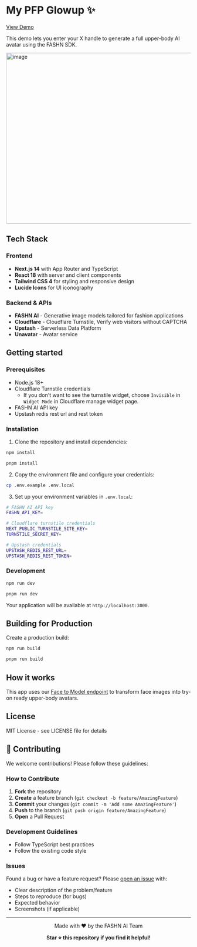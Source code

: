 # My PFP Glowup ✨

[View Demo](https://fashn-pfp-glowup.vercel.app/)

This demo lets you enter your X handle to generate a full upper-body AI avatar using the FASHN SDK.

<img width="622" height="464" alt="image" src="https://github.com/user-attachments/assets/7c6d7a0c-8faf-4c65-8847-aba2db40d096" />


## Tech Stack

### Frontend
- **Next.js 14** with App Router and TypeScript
- **React 18** with server and client components
- **Tailwind CSS 4** for styling and responsive design
- **Lucide Icons** for UI iconography

### Backend & APIs
- **FASHN AI** - Generative image models tailored for fashion applications
- **Cloudflare** - Cloudflare Turnstile, Verify web visitors without CAPTCHA
- **Upstash** - Serverless Data Platform
- **Unavatar** - Avatar service

## Getting started

### Prerequisites

- Node.js 18+ 
- Cloudflare Turnstile credentials
  - If you don't want to see the turnstile widget, choose `Invisible` in `Widget Mode` in Cloudflare manage widget page.
- FASHN AI API key
- Upstash redis rest url and rest token

### Installation

1. Clone the repository and install dependencies:

```bash
npm install
```

```bash
pnpm install
```

2. Copy the environment file and configure your credentials:

```bash
cp .env.example .env.local
```

3. Set up your environment variables in `.env.local`:

```bash
# FASHN AI API key
FASHN_API_KEY=

# Cloudflare turnstile credentials
NEXT_PUBLIC_TURNSTILE_SITE_KEY=
TURNSTILE_SECRET_KEY=

# Upstash credentials
UPSTASH_REDIS_REST_URL=
UPSTASH_REDIS_REST_TOKEN=
```

### Development

```bash
npm run dev
```

```bash
pnpm run dev
```

Your application will be available at `http://localhost:3000`.

## Building for Production

Create a production build:

```bash
npm run build
```

```bash
pnpm run build
```

## How it works

This app uses our [Face to Model endpoint](https://docs.fashn.ai/api-reference/face-to-model) to transform face images into try-on ready upper-body avatars.

## License

MIT License - see LICENSE file for details

## 🤝 Contributing

We welcome contributions! Please follow these guidelines:

### How to Contribute

1. **Fork** the repository
2. **Create** a feature branch (`git checkout -b feature/AmazingFeature`)
3. **Commit** your changes (`git commit -m 'Add some AmazingFeature'`)
4. **Push** to the branch (`git push origin feature/AmazingFeature`)
5. **Open** a Pull Request

### Development Guidelines

- Follow TypeScript best practices
- Follow the existing code style

### Issues

Found a bug or have a feature request? Please [open an issue](https://github.com/fashn-AI/avatar-try-on/issues/new) with:

- Clear description of the problem/feature
- Steps to reproduce (for bugs)
- Expected behavior
- Screenshots (if applicable)

---

<div align="center">
  <p>Made with ❤️ by the FASHN AI Team</p>
  <p>
    <strong>Star ⭐ this repository if you find it helpful!</strong>
  </p>
</div>
